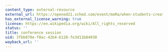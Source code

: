 ```yaml
---
content_type: external-resource
external_url: https://opened21.sched.com/event/moRa/when-students-create-oer-what-weve-learned-and-whats-next-at-mit-opencourseware
has_external_license_warning: true
license: https://en.wikipedia.org/wiki/All_rights_reserved
status: ''
title: conference session
uid: 3fbb070e-f0ac-42b4-b128-fe3d11b84930
wayback_url: ''
---
```

